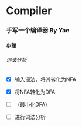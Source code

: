 # Compiler

### 手写一个编译器     By Yae

#### 步骤

###### 词法分析

- [x] 输入语法，将其转化为NFA
- [x] 将NFA转化为DFA
- [ ] （最小化DFA）
- [ ] 进行词法分析


